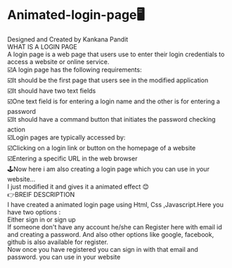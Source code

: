 # Animated-login-page🖥️
Designed and Created by Kankana Pandit<br>
WHAT IS A LOGIN PAGE<br>
A login page is a web page that users use to enter their login credentials to access a website or online service. <br>
☑️A login page has the following requirements:<br>
☑️It should be the first page that users see in the modified application<br>
☑️It should have two text fields<br>
☑️One text field is for entering a login name and the other is for entering a password<br>
☑️It should have a command button that initiates the password checking action <br>
☑️Login pages are typically accessed by:<br>
☑️Clicking on a login link or button on the homepage of a website<br>
☑️Entering a specific URL in the web browser<br>
🕹Now here i am also creating a login page which you can use in your website...<br>
I just modified it and gives it a animated effect 😊<br>
👉BREIF DESCRIPTION<br>
I have created a animated login page using Html, Css ,Javascript.Here you have two options :<br>
Either sign in or sign up<br>
If someone don't have any account he/she can Register here with email id and creating a password. And also other options like google, facebook, github is also available for register.<br>
Now once you have registered you can sign in with that email and password.
you can use in your website

